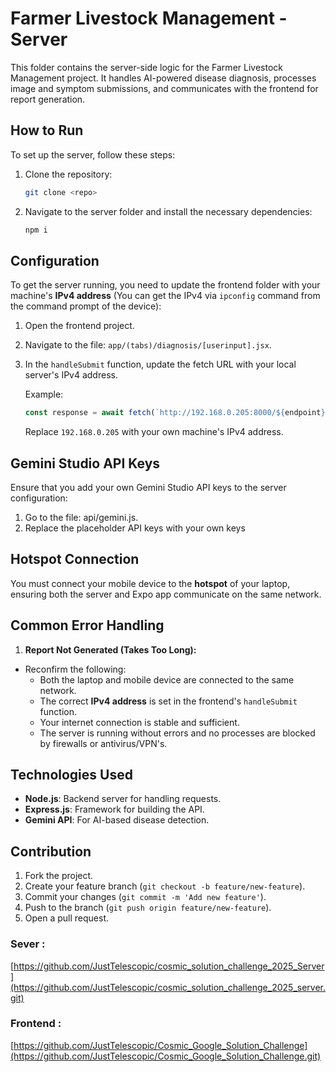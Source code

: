 # Farmer Livestock Management - Server

This folder contains the server-side logic for the Farmer Livestock Management project. It handles AI-powered disease diagnosis, processes image and symptom submissions, and communicates with the frontend for report generation.

## How to Run

To set up the server, follow these steps:

1. Clone the repository:
    ```bash
    git clone <repo>
    ```
2. Navigate to the server folder and install the necessary dependencies:
    ```bash
    npm i
    ```

## Configuration

To get the server running, you need to update the frontend folder with your machine's **IPv4 address** (You can get the IPv4 via ```ipconfig``` command from the command prompt of the device):

1. Open the frontend project.
2. Navigate to the file: `app/(tabs)/diagnosis/[userinput].jsx`.
3. In the `handleSubmit` function, update the fetch URL with your local server's IPv4 address.
   
   Example:
   ```javascript
   const response = await fetch(`http://192.168.0.205:8000/${endpoint}`
   ```
   Replace ```192.168.0.205``` with your own machine's IPv4 address.

## Gemini Studio API Keys

Ensure that you add your own Gemini Studio API keys to the server configuration:

1. Go to the file: api/gemini.js.
2. Replace the placeholder API keys with your own keys

## Hotspot Connection

You must connect your mobile device to the **hotspot** of your laptop, ensuring both the server and Expo app communicate on the same network.

## Common Error Handling

1.  **Report Not Generated (Takes Too Long):**
   - Reconfirm the following:
     - Both the laptop and mobile device are connected to the same network.
     - The correct **IPv4 address** is set in the frontend's `handleSubmit` function.
     - Your internet connection is stable and sufficient.
     - The server is running without errors and no processes are blocked by firewalls or antivirus/VPN's.

## Technologies Used

- **Node.js**: Backend server for handling requests.
- **Express.js**: Framework for building the API.
- **Gemini API**: For AI-based disease detection.

## Contribution

1. Fork the project.
2. Create your feature branch (`git checkout -b feature/new-feature`).
3. Commit your changes (`git commit -m 'Add new feature'`).
4. Push to the branch (`git push origin feature/new-feature`).
5. Open a pull request.



### Sever : 
[https://github.com/JustTelescopic/cosmic_solution_challenge_2025_Server](https://github.com/JustTelescopic/cosmic_solution_challenge_2025_server.git)

### Frontend : 
[https://github.com/JustTelescopic/Cosmic_Google_Solution_Challenge](https://github.com/JustTelescopic/Cosmic_Google_Solution_Challenge.git)
